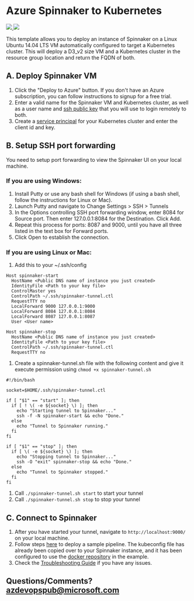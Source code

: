 # Azure Spinnaker to Kubernetes

<a href="https://aka.ms/azspindeployk8sqs" target="_blank">
    <img src="http://azuredeploy.net/deploybutton.png"/>
</a>
<a href="https://aka.ms/azspinvizk8sqs" target="_blank">
    <img src="http://armviz.io/visualizebutton.png"/>
</a>

This template allows you to deploy an instance of Spinnaker on a Linux Ubuntu 14.04 LTS VM automatically configured to target a Kubernetes cluster. This will deploy a D3_v2 size VM and a Kubernetes cluster in the resource group location and return the FQDN of both.

## A. Deploy Spinnaker VM
1. Click the "Deploy to Azure" button. If you don't have an Azure subscription, you can follow instructions to signup for a free trial.
1. Enter a valid name for the Spinnaker VM and Kubernetes cluster, as well as a user name and [ssh public key](https://docs.microsoft.com/en-us/azure/virtual-machines/virtual-machines-linux-mac-create-ssh-keys) that you will use to login remotely to both.
1. Create a [service principal](https://docs.microsoft.com/en-us/azure/container-service/container-service-kubernetes-service-principal#create-a-service-principal-in-azure-active-directory) for your Kubernetes cluster and enter the client id and key.

## B. Setup SSH port forwarding
You need to setup port forwarding to view the Spinnaker UI on your local machine.

### If you are using Windows:
1. Install Putty or use any bash shell for Windows (if using a bash shell, follow the instructions for Linux or Mac).
1. Launch Putty and navigate to Change Settings > SSH > Tunnels
1. In the Options controlling SSH port forwarding window, enter 8084 for Source port. Then enter 127.0.0.1:8084 for the Destination. Click Add.
1. Repeat this process for ports: 8087 and 9000, until you have all three listed in the text box for Forward ports.
1. Click Open to establish the connection.

### If you are using Linux or Mac:
1. Add this to your ~/.ssh/config
  ```
  Host spinnaker-start
    HostName <Public DNS name of instance you just created>
    IdentityFile <Path to your key file>
    ControlMaster yes
    ControlPath ~/.ssh/spinnaker-tunnel.ctl
    RequestTTY no
    LocalForward 9000 127.0.0.1:9000
    LocalForward 8084 127.0.0.1:8084
    LocalForward 8087 127.0.0.1:8087
    User <User name>

  Host spinnaker-stop
    HostName <Public DNS name of instance you just created>
    IdentityFile <Path to your key file>
    ControlPath ~/.ssh/spinnaker-tunnel.ctl
    RequestTTY no
  ```
1. Create a spinnaker-tunnel.sh file with the following content and give it execute permission using `chmod +x spinnaker-tunnel.sh`
  ```
  #!/bin/bash

  socket=$HOME/.ssh/spinnaker-tunnel.ctl

  if [ "$1" == "start" ]; then
    if [ ! \( -e ${socket} \) ]; then
      echo "Starting tunnel to Spinnaker..."
      ssh -f -N spinnaker-start && echo "Done."
    else
      echo "Tunnel to Spinnaker running."
    fi
  fi

  if [ "$1" == "stop" ]; then
    if [ \( -e ${socket} \) ]; then
      echo "Stopping tunnel to Spinnaker..."
      ssh -O "exit" spinnaker-stop && echo "Done."
    else
      echo "Tunnel to Spinnaker stopped."
    fi
  fi
  ```
1. Call `./spinnaker-tunnel.sh start` to start your tunnel
1. Call `./spinnaker-tunnel.sh stop` to stop your tunnel

## C. Connect to Spinnaker

1. After you have started your tunnel, navigate to `http://localhost:9000/` on your local machine.
1. Follow steps [here](http://www.spinnaker.io/docs/kubernetes-source-to-prod) to deploy a sample pipeline. The kubeconfig file has already been copied over to your Spinnaker instance, and it has been configured to use the [docker repository](https://hub.docker.com/r/lwander/spin-kub-demo/) in the example.
1. Check the [Troubleshooting Guide](http://www.spinnaker.io/docs/troubleshooting-guide) if you have any issues.

## Questions/Comments? azdevopspub@microsoft.com